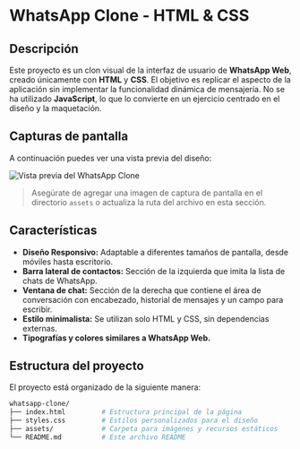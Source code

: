 # WhatsApp Clone - HTML & CSS

## Descripción

Este proyecto es un clon visual de la interfaz de usuario de **WhatsApp Web**, creado únicamente con **HTML** y **CSS**. El objetivo es replicar el aspecto de la aplicación sin implementar la funcionalidad dinámica de mensajería. No se ha utilizado **JavaScript**, lo que lo convierte en un ejercicio centrado en el diseño y la maquetación.

## Capturas de pantalla

A continuación puedes ver una vista previa del diseño:

![Vista previa del WhatsApp Clone](https://imgur.com/HEiZSNi)

> Asegúrate de agregar una imagen de captura de pantalla en el directorio `assets` o actualiza la ruta del archivo en esta sección.

## Características

- **Diseño Responsivo:** Adaptable a diferentes tamaños de pantalla, desde móviles hasta escritorio.
- **Barra lateral de contactos:** Sección de la izquierda que imita la lista de chats de WhatsApp.
- **Ventana de chat:** Sección de la derecha que contiene el área de conversación con encabezado, historial de mensajes y un campo para escribir.
- **Estilo minimalista:** Se utilizan solo HTML y CSS, sin dependencias externas.
- **Tipografías y colores similares a WhatsApp Web.**

## Estructura del proyecto

El proyecto está organizado de la siguiente manera:

```bash
whatsapp-clone/
├── index.html         # Estructura principal de la página
├── styles.css         # Estilos personalizados para el diseño
├── assets/            # Carpeta para imágenes y recursos estáticos
└── README.md          # Este archivo README
